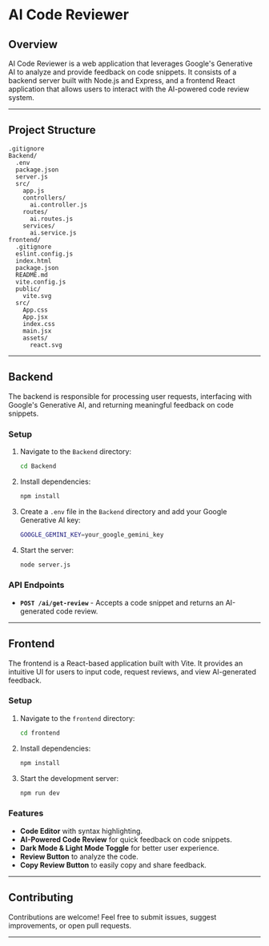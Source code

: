 # AI Code Reviewer

## Overview
AI Code Reviewer is a web application that leverages Google's Generative AI to analyze and provide feedback on code snippets. It consists of a backend server built with Node.js and Express, and a frontend React application that allows users to interact with the AI-powered code review system.

---
## Project Structure
```
.gitignore
Backend/
  .env
  package.json
  server.js
  src/
    app.js
    controllers/
      ai.controller.js
    routes/
      ai.routes.js
    services/
      ai.service.js
frontend/
  .gitignore
  eslint.config.js
  index.html
  package.json
  README.md
  vite.config.js
  public/
    vite.svg
  src/
    App.css
    App.jsx
    index.css
    main.jsx
    assets/
      react.svg
```

---
## Backend
The backend is responsible for processing user requests, interfacing with Google's Generative AI, and returning meaningful feedback on code snippets.

### **Setup**
1. Navigate to the `Backend` directory:
    ```sh
    cd Backend
    ```
2. Install dependencies:
    ```sh
    npm install
    ```
3. Create a `.env` file in the `Backend` directory and add your Google Generative AI key:
    ```sh
    GOOGLE_GEMINI_KEY=your_google_gemini_key
    ```
4. Start the server:
    ```sh
    node server.js
    ```

### **API Endpoints**
- **`POST /ai/get-review`** - Accepts a code snippet and returns an AI-generated code review.

---
## Frontend
The frontend is a React-based application built with Vite. It provides an intuitive UI for users to input code, request reviews, and view AI-generated feedback.

### **Setup**
1. Navigate to the `frontend` directory:
    ```sh
    cd frontend
    ```
2. Install dependencies:
    ```sh
    npm install
    ```
3. Start the development server:
    ```sh
    npm run dev
    ```

### **Features**
- **Code Editor** with syntax highlighting.
- **AI-Powered Code Review** for quick feedback on code snippets.
- **Dark Mode & Light Mode Toggle** for better user experience.
- **Review Button** to analyze the code.
- **Copy Review Button** to easily copy and share feedback.
---
## Contributing
Contributions are welcome! Feel free to submit issues, suggest improvements, or open pull requests.

---

